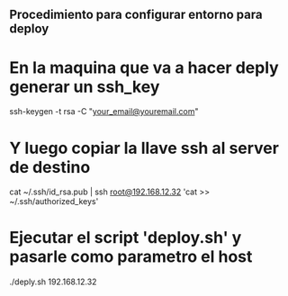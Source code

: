 ## Procedimiento para configurar entorno para deploy

# En la maquina que va a hacer deply generar un ssh_key
ssh-keygen -t rsa -C "your_email@youremail.com"

# Y luego copiar la llave ssh al server de destino
cat ~/.ssh/id_rsa.pub | ssh root@192.168.12.32 'cat >> ~/.ssh/authorized_keys'

# Ejecutar el script 'deploy.sh' y pasarle como parametro el host
./deply.sh 192.168.12.32